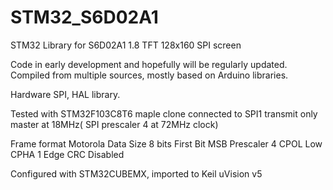 # STM32_S6D02A1
STM32 Library for S6D02A1 1.8 TFT 128x160 SPI screen

Code in early development and hopefully will be regularly updated. Compiled from multiple sources, mostly based on Arduino libraries.

Hardware SPI, HAL library.

Tested with STM32F103C8T6 maple clone connected to SPI1 transmit only master at 18MHz( SPI prescaler 4 at 72MHz clock)

Frame format Motorola
Data Size 8 bits
First Bit MSB
Prescaler 4
CPOL Low
CPHA 1 Edge
CRC Disabled

Configured with STM32CUBEMX, imported to Keil uVision v5

